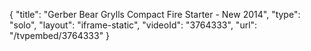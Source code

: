 {
    "title": "Gerber Bear Grylls Compact Fire Starter - New 2014",
    "type": "solo",
    "layout": "iframe-static",
    "videoId": "3764333",
    "url": "\/tvpembed\/3764333"
}